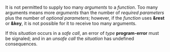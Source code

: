  



It is not permitted to supply too many *arguments* to a *function*. Too many arguments means more *arguments* than the number of *required parameters* plus the number of *optional parameters*; however, if the *function* uses **&amp;rest** or **&amp;key**, it is not possible for it to receive too many arguments. 



If this *situation* occurs in a *safe call*, an error of *type* **program-error** must be signaled; and in an *unsafe call* the *situation* has undefined consequences. 



